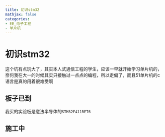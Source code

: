 ```yaml
---
title: 初识stm32
mathjax: false
categories:
- EE_电子工程
- 单片机
---
```



# 初识stm32
这个坑有点玩大了，其实本人式通信工程的学生，应该一早就开始学习单片机的，奈何我在大一的时候其实只接触过一点点的编程，所以走偏了，而且51单片机的c语言是真的用着很难受啊


<!--more-->
## 板子已到
我买的实验板是意法半导体的`STM32F411RET6`

## 施工中